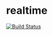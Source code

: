 # realtime

[![Build Status](https://travis-ci.org/intel-hpdd/realtime.svg?branch=master)](https://travis-ci.org/intel-hpdd/realtime)
